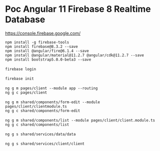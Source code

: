 # Poc Angular 11 Firebase 8 Realtime Database

https://console.firebase.google.com/

`npm install -g firebase-tools` <br>
`npm install firebase@8.3.2 --save` <br>
`npm install @angular/fire@6.1.4 --save` <br>
`npm install @angular/material@11.2.7 @angular/cdk@11.2.7 --save` <br>
`npm install bootstrap5.0.0-beta3 --save` <br>
 <br>
`firebase login` <br>
 <br>
`firebase init` <br>
 <br>
`ng g m pages/client --module app --routing` <br>
`ng g c pages/client` <br>
 <br>
`ng g m shared/components/form-edit --module  pages/client/clientmodule.ts` <br>
`ng g c shared/components/form-edit` <br>
 <br>
`ng g m shared/components/list --module pages/client/client.module.ts` <br>
`ng g c shared/components/list` <br>
 <br>
`ng g s shared/services/data/data` <br>
 <br>
`ng g s shared/services/client/client` <br>
